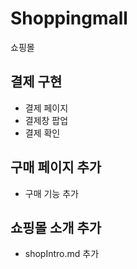 # Shoppingmall

쇼핑몰

## 결제 구현

- 결제 페이지
- 결제창 팝업
- 결제 확인

## 구매 페이지 추가

- 구매 기능 추가

## 쇼핑몰 소개 추가

- shopIntro.md 추가

